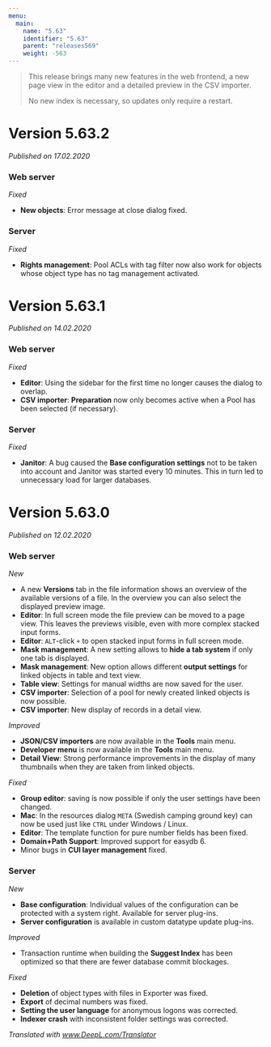 ```yaml
---
menu:
  main:
    name: "5.63"
    identifier: "5.63"
    parent: "releases569"
    weight: -563
---
```


>  This release brings many new features in the web frontend, a new page view in the editor and a detailed preview in the CSV importer.
>
> No new index is necessary, so updates only require a restart.

# Version 5.63.2

*Published on 17.02.2020*

### Web server

*Fixed*

- **New objects**: Error message at close dialog fixed.

### Server

*Fixed*

- **Rights management**: Pool ACLs with tag filter now also work for objects whose object type has no tag management activated.

# Version 5.63.1

*Published on 14.02.2020*

### Web server

*Fixed*

- **Editor**: Using the sidebar for the first time no longer causes the dialog to overlap.
- **CSV importer**: **Preparation** now only becomes active when a Pool has been selected (if necessary).

### Server

*Fixed*

- **Janitor**: A bug caused the **Base configuration settings** not to be taken into account and Janitor was started every 10 minutes. This in turn led to unnecessary load for larger databases.

# Version 5.63.0

*Published on 12.02.2020*

### Web server

*New*

- A new **Versions** tab in the file information shows an overview of the available versions of a file. In the overview you can also select the displayed preview image.
- **Editor**: In full screen mode the file preview can be moved to a page view. This leaves the previews visible, even with more complex stacked input forms.
- **Editor**: `ALT`-click `+` to open stacked input forms in full screen mode.
- **Mask management**: A new setting allows to **hide a tab system** if only one tab is displayed.
- **Mask management**: New option allows different **output settings** for linked objects in table and text view.
- **Table view**: Settings for manual widths are now saved for the user.
- **CSV importer**: Selection of a pool for newly created linked objects is now possible.
- **CSV importer**: New display of records in a detail view.

*Improved*

- **JSON/CSV importers** are now available in the **Tools** main menu.
- **Developer menu** is now available in the **Tools** main menu.
- **Detail View**: Strong performance improvements in the display of many thumbnails when they are taken from linked objects.

*Fixed*

- **Group editor**: saving is now possible if only the user settings have been changed. 
- **Mac**: In the resources dialog `META` (Swedish camping ground key) can now be used just like `CTRL` under Windows / Linux. 
- **Editor**: The template function for pure number fields has been fixed. 
- **Domain+Path Support**: Improved support for easydb 6.
- Minor bugs in **CUI layer management** fixed.

### Server

*New*

- **Base configuration**: Individual values of the configuration can be protected with a system right. Available for server plug-ins.
- **Server configuration** is available in custom datatype update plug-ins.

*Improved*

- Transaction runtime when building the **Suggest Index** has been optimized so that there are fewer database commit blockages.

*Fixed*

- **Deletion** of object types with files in Exporter was fixed.
- **Export** of decimal numbers was fixed.
- **Setting the user language** for anonymous logons was corrected.
- **Indexer crash** with inconsistent folder settings was corrected.

*Translated with www.DeepL.com/Translator*

